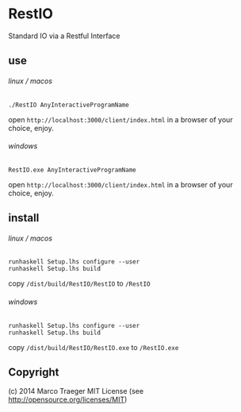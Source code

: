 RestIO
======

Standard IO via a Restful Interface

use
------

###### linux / macos

```
./RestIO AnyInteractiveProgramName
```

open `http://localhost:3000/client/index.html` in a browser of your choice, enjoy.

###### windows

```
RestIO.exe AnyInteractiveProgramName
```

open `http://localhost:3000/client/index.html` in a browser of your choice, enjoy.

install
------

###### linux / macos

```
runhaskell Setup.lhs configure --user
runhaskell Setup.lhs build
```

copy `/dist/build/RestIO/RestIO` to `/RestIO`

###### windows

```
runhaskell Setup.lhs configure --user
runhaskell Setup.lhs build
```

copy `/dist/build/RestIO/RestIO.exe` to `/RestIO.exe`

Copyright
------

(c) 2014 Marco Traeger
MIT License (see http://opensource.org/licenses/MIT)
